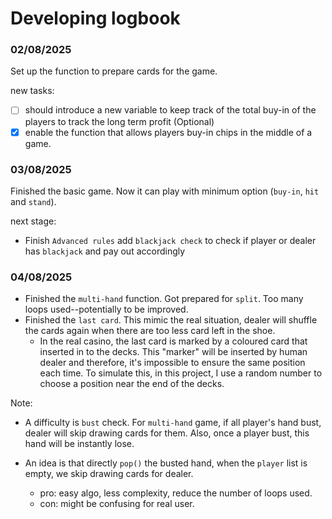 # Developing logbook

### 02/08/2025
Set up the function to prepare cards for the game. 

new tasks: 

- [ ] should introduce a new variable to keep track of the total buy-in of the players to track the long term profit (Optional)
- [x] enable the function that allows players buy-in chips in the middle of a game.

### 03/08/2025
Finished the basic game. Now it can play with minimum option (`buy-in`, `hit` and `stand`). 

next stage:
- Finish `Advanced rules` add `blackjack check` to check if player or dealer has `blackjack` and pay out accordingly

### 04/08/2025
- Finished the `multi-hand` function. Got prepared for `split`. Too many loops used--potentially to be improved.
- Finished the `last card`. This mimic the real situation, dealer will shuffle the cards again when there are too less card left in the shoe.
    - In the real casino, the last card is marked by a coloured card that inserted in to the decks. This "marker" will be inserted by human dealer and therefore, it's impossible to ensure the same position each time. To simulate this, in this project, I use a random number to choose a position near the end of the decks. 

Note:
- A difficulty is `bust` check. For `multi-hand` game, if all player's hand bust, dealer will skip drawing cards for them. Also, once a player bust, this hand will be instantly lose.

- An idea is that directly `pop()` the busted hand, when the `player` list is empty, we skip drawing cards for dealer. 
  - pro: easy algo, less complexity, reduce the number of loops used.
  - con: might be confusing for real user.


